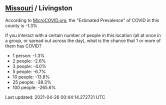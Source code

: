 
## [Missouri](/united-states/missouri) / Livingston

According to [MicroCOVID.org](http://microcovid.org),
the "Estimated Prevalence" of COVID in this county is -1.3%

If you interact with a certain number of people in this location
(all at once in a group, or spread out across the day), what is the chance that
1 or more of them has COVID?

- 1 person: -1.3%
- 2 people: -2.6%
- 3 people: -4.0%
- 5 people: -6.7%
- 10 people: -13.8%
- 25 people: -38.3%
- 100 people: -265.6%

Last updated: 2021-04-26 00:44:14.272721 UTC
